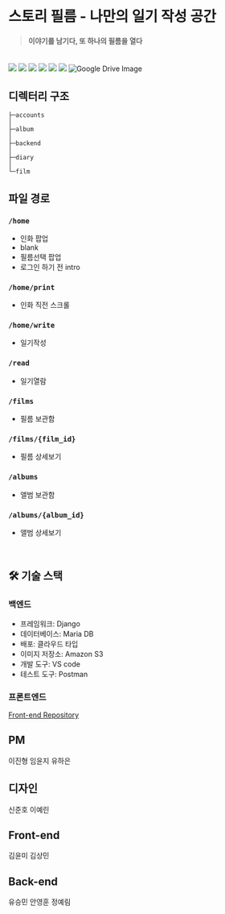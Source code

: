 # 스토리 필름 - 나만의 일기 작성 공간
> #### 이야기를 남기다, 또 하나의 필름을 열다
<br>

<img src="https://drive.google.com/uc?id=1oo_RF4htTlPMZsNrdqHGDzi2N7yUGxKV"/>
<img src="https://drive.google.com/uc?id=1KRlv56M-SBuQ_h_Sb_Kxn4ZRjWaY2B_J"/>
<img src="https://drive.google.com/uc?id=13_OgtB6uuP_nChY4W9qqHJK-RCfLdhIw"/>
<img src="https://drive.google.com/uc?id=1guwUGeAMGVatMIsV1eczANqE-mxg-Zrk"/>
<img src="https://drive.google.com/uc?id=1dpR9A6JkHyce27wpkPiha8SnzW8dUC-l"/>
<img src="https://drive.google.com/uc?id=1E7kGGV_rzKaTkWEfsGF0dwfuArkjW9gm"/>
<img src="https://drive.google.com/uc?id=1MAWb-qME7xzNu3S9eWAmERv1-kFwLQ1Z" alt="Google Drive Image"/>


## 디렉터리 구조

```
├─accounts
│  
├─album
│  
├─backend
│  
├─diary
│  
└─film
```


## 파일 경로
### `/home`
- 인화 팝업
- blank
- 필름선택 팝업
- 로그인 하기 전 intro
### `/home/print`
- 인화 직전 스크롤 
### `/home/write`
- 일기작성 
### `/read` 
- 일기열람

### `/films` 
- 필름 보관함 
### `/films/{film_id}` 
- 필름 상세보기

### `/albums` 
- 앨범 보관함 
### `/albums/{album_id}` 
- 앨범 상세보기 

<br>

## 🛠️ 기술 스택
### 백엔드
- 프레임워크: Django
- 데이터베이스: Maria DB
- 배포: 클라우드 타입
- 이미지 저장소: Amazon S3
- 개발 도구: VS code
- 테스트 도구: Postman

### 프론트엔드
<a href="https://github.com/Likelion-SSU-10th-Team/Frontend-JS" >Front-end Repository</a>
 
## PM
이진형
임윤지
유하은
## 디자인
신준호
이예린
## Front-end
김윤미
김상민 
## Back-end
유승민 
안영훈 
정예림 
